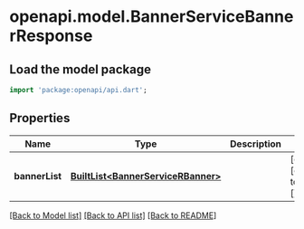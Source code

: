 # openapi.model.BannerServiceBannerResponse

## Load the model package
```dart
import 'package:openapi/api.dart';
```

## Properties
Name | Type | Description | Notes
------------ | ------------- | ------------- | -------------
**bannerList** | [**BuiltList&lt;BannerServiceRBanner&gt;**](BannerServiceRBanner.md) |  | [optional] [default to const []]

[[Back to Model list]](../README.md#documentation-for-models) [[Back to API list]](../README.md#documentation-for-api-endpoints) [[Back to README]](../README.md)


